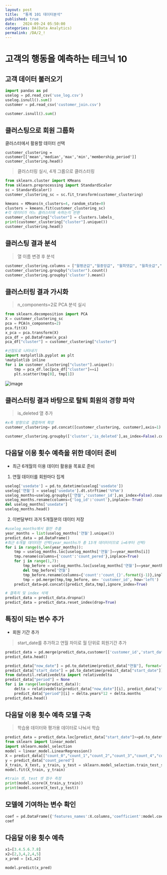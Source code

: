 ```yaml
---
layout: post
title:  "통계 101 데이터분석"
published: true
date:   2024-09-24 05:50:00
categories: DA(Data Analytics)
permalink: /DA/2_!
---
```


# 고객의 행동을 예측하는 테크닉 10


## 고객 데이터 불러오기

```python
import pandas as pd
uselog = pd.read_csv('use_log.csv')
uselog.isnull().sum()
customer = pd.read_csv('customer_join.csv')

customer.isnull().sum()
```

## 클러스팅으로 회원 그룹화

클러스터에서 활용할 데이터 선택
```
customer_clustering = customer[['mean','median','max','min','membership_period']]
customer_clustering.head()
```

> 클러스터링 실시, 4개 그룹으로 클러스터링
```python
from sklearn.cluster import KMeans
from sklearn.preprocessing import StandardScaler
sc = StandardScaler()
customer_clustering_sc = sc.fit_transform(customer_clustering)

kmeans = KMeans(n_clusters=4, random_state=0)
clusters = kmeans.fit(customer_clustering_sc)
#각 데이터가 어느 클러스터에 속하는지 반환
customer_clustering["cluster"] = clusters.labels_
print(customer_clustering["cluster"].unique())
customer_clustering.head()
```

## 클러스팅 결과 분석

> 열 이름 변경 후 분석
```python
customer_clustering.columns = ["월평균값","월중앙값", "월최댓값", "월최솟값","회원기간", "cluster"]
customer_clustering.groupby("cluster").count()
customer_clustering.groupby('cluster').mean()
```

## 클러스터링 결과 가시화

> n_components=2로 PCA 분석 실시

```python
from sklearn.decomposition import PCA
X = customer_clustering_sc
pca = PCA(n_components=2)
pca.fit(X)
x_pca = pca.transform(X)
pca_df = pd.DataFrame(x_pca)
pca_df["cluster"] = customer_clustering["cluster"]

#산점도로 나타내기
import matplotlib.pyplot as plt
%matplotlib inline
for i in customer_clustering["cluster"].unique():
    tmp = pca_df.loc[pca_df["cluster"]==i]
    plt.scatter(tmp[0], tmp[1])
```
![image](https://github.com/user-attachments/assets/750b6335-6774-4cf5-9849-a033ae442420)

## 클러스터링 결과 바탕으로 탈퇴 회원의 경향 파악

>is_deleted 열 추가
```python
#x축 방향으로 결합하여 확장
customer_clustering= pd.concat([customer_clustering, customer],axis=1)

customer_clustering.groupby(['cluster','is_deleted'],as_index=False).count()[['cluster','is_deleted','customer_id']]
```

## 다음달 이용 횟수 예측을 위한 데이터 준비

- 최근 6개월의 이용 데이터 활용을 목표로 준비

1. 연월 데이터를 회원마다 집계
```python
uselog['usedate'] = pd.to_datetime(uselog['usedate'])
uselog['연월'] = uselog['usedate'].dt.strftime('%Y%m')
uselog_months=uselog.groupby(['연월','customer_id'],as_index=False).count()
uselog_months.rename(columns={'log_id':'count'},inplace=-True)
del uselog_months['usedate']
uselog_months.head()
```

2. 이번달부터 과거 5개월분의 데이터 저장

```python
#uselog_months에서 월만 추출
year_months = list(uselog_months['연월'].unique())
predict_data = pd.DataFrame()
#최근 6개월 데이터만 선택(year_months가 총 13개 데이터이므로 i=6부터 선택)
for i in range(6,len(year_months)):
    tmp = uselog_months.loc[uselog_months['연월']==year_months[i]]
    tmp.rename(columns={'count':'count_pered'},inplace=True)
    for j in range(1,7):
        tmp_before = uselog_months.loc[uselog_months['연월']==year_months[i-j]]
        del tmp_before['연월']
        tmp_before.rename(columns={'count':'count_{}'.format(j-1)},inplace=True)
        tmp = pd.merge(tmp,tmp_before, on= 'customer_id', how='left')
    predict_data=pd.concat([predict_data,tmp],ignore_index=True)

# 결측치 및 index 삭제
predict_data = predict_data.dropna()
predict_data = predict_data.reset_index(drop=True)
```

## 특징이 되는 변수 추가
- 회원 기간 추가

>start_date를 추가하고 연월 차이로 월 단위로 회원기간 추가

```python
predict_data = pd.merge(predict_data,customer[['customer_id','start_date']],on='customer_id',how='left')
predict_data.head()

predict_data["now_date"] = pd.to_datetime(predict_data["연월"], format="%Y%m")
predict_data["start_date"] = pd.to_datetime(predict_data["start_date"])
from dateutil.relativedelta import relativedelta
predict_data["period"] = None
for i in range(len(predict_data)):
    delta = relativedelta(predict_data["now_date"][i], predict_data["start_date"][i])
    predict_data["period"][i] = delta.years*12 + delta.months
predict_data.head()
```

## 다음달 이용 횟수 예측 모델 구축

> 학습용 데이터와 평가용 데이터로 나눠서 학습

```python
predict_data = predict_data.loc[predict_data["start_date"]>=pd.to_datetime("20180401")]
from sklearn import linear_model
import sklearn.model_selection
model = linear_model.LinearRegression()
X = predict_data[["count_0","count_1","count_2","count_3","count_4","count_5","period"]]
y = predict_data["count_pered"]
X_train, X_test, y_train, y_test = sklearn.model_selection.train_test_split(X,y)
model.fit(X_train, y_train)

#train 셋, test 셋 점수 측정
print(model.score(X_train,y_train))
print(model.score(X_test,y_test))
```

## 모델에 기여하는 변수 확인

```python
coef = pd.DataFrame({'features_names':X.columns,'coefficient':model.coef_})
coef
```

## 다음달 이용 횟수 예측

```python
x1=[3.4.5.6.7.8]
x2=[2,3,4,2,4,5]
x_pred = [x1,x2]

model.predict(x_pred)
```